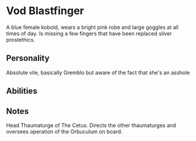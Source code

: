 # Vod Blastfinger

A blue female kobold, wears a bright pink robe and large goggles at all times of day. Is missing a few fingers that have been replaced silver prostethics.

## Personality
Absolute vile, basically Gremblo but aware of the fact that she's an asshole

## Abilities

## Notes
Head Thaumaturge of The Cetus. Directs the other thaumaturges and oversees operation of the Orbuculum on board.
